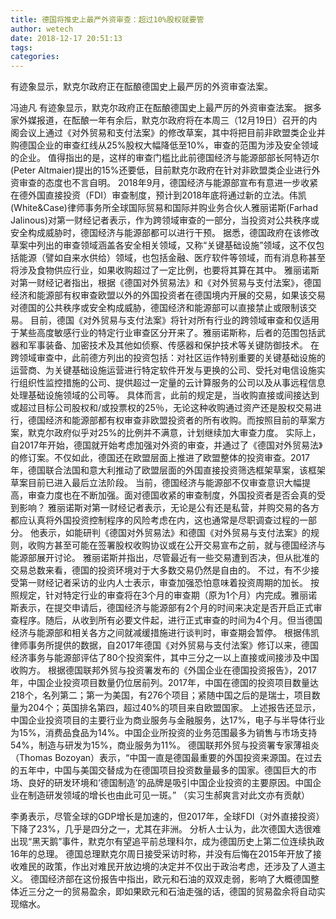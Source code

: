 ```yaml
---
title: 德国将推史上最严外资审查：超过10%股权就要管
author: wetech
date: 2018-12-17 20:51:13
tags: 
categories: 
---
```

有迹象显示，默克尔政府正在酝酿德国史上最严厉的外资审查法案。
<!-- more -->
冯迪凡
有迹象显示，默克尔政府正在酝酿德国史上最严厉的外资审查法案。
据多家外媒报道，在酝酿一年有余后，默克尔政府将在本周三（12月19日）召开的内阁会议上通过《对外贸易和支付法案》的修改草案，其中将把目前非欧盟类企业并购德国企业的审查红线从25%股权大幅降低至10%，审查的范围为涉及安全领域的企业。
值得指出的是，这样的审查门槛比此前德国经济与能源部部长阿特迈尔(Peter Altmaier)提出的15%还要低，目前默克尔政府在针对非欧盟类企业进行外资审查的态度也不言自明。
2018年9月，德国经济与能源部宣布有意进一步收紧在德外国直接投资（FDI）审查制度，预计到2018年底将通过新的立法。伟凯(White&Case)律师事务所全球国际贸易和国际并购业务合伙人雅丽诺斯(Farhad Jalinous)对第一财经记者表示，作为跨领域审查的一部分，当投资对公共秩序或安全构成威胁时，德国经济与能源部都可以进行干预。
据悉，德国政府在该修改草案中列出的审查领域涵盖各安全相关领域，又称“关键基础设施”领域，这不仅包括能源（譬如自来水供给）领域，也包括金融、医疗软件等领域，而有消息称甚至将涉及食物供应行业，如果收购超过了一定比例，也要将其算在其中。
雅丽诺斯对第一财经记者指出，根据《德国对外贸易法》和《对外贸易与支付法案》，德国经济和能源部有权审查欧盟以外的外国投资者在德国境内开展的交易，如果该交易对德国的公共秩序或安全构成威胁，德国经济和能源部可以直接禁止或限制该交易。
目前，德国《对外贸易与支付法案》将针对所有行业的跨领域审查和仅适用于某些高度敏感行业的特定行业审查区分开来了。雅丽诺斯称，后者的范围包括武器和军事装备、加密技术及其他如侦察、传感器和保护技术等关键防御技术。
在跨领域审查中，此前德方列出的投资包括：对社区运作特别重要的关键基础设施的运营商、为关键基础设施运营进行特定软件开发与更换的公司、受托对电信设施实行组织性监控措施的公司、提供超过一定量的云计算服务的公司以及从事远程信息处理基础设施领域的公司等。
具体而言，此前的规定是，当收购直接或间接达到或超过目标公司股权和/或投票权的25％，无论这种收购通过资产还是股权交易进行，德国经济和能源部都有权审查非欧盟投资者的所有收购。而按照目前的草案方案，默克尔政府似乎对25%的比例并不满意，计划继续加大审查力度。
实际上，自2017年开始，德国就开始考虑加强对外资的审查，并通过了《德国对外贸易法》的修订案。不仅如此，德国还在欧盟层面上推进了欧盟整体的投资审查。2017年，德国联合法国和意大利推动了欧盟层面的外国直接投资筛选框架草案，该框架草案目前已进入最后立法阶段。
当前，德国经济与能源部不仅审查意识大幅提高，审查力度也在不断加强。面对德国收紧的审查制度，外国投资者是否会真的受到影响？
雅丽诺斯对第一财经记者表示，无论是公有还是私营，并购交易的各方都应认真将外国投资控制程序的风险考虑在内，这也通常是尽职调查过程的一部分。
他表示，如能研判《德国对外贸易法》和德国《对外贸易与支付法案》的规则，收购方甚至可能在签署股权收购协议或在公开交易宣布之前，就与德国经济与能源部展开讨论。
雅丽诺斯并指出，尽管最近有一些交易遭到否决，但从批准的交易总数来看，德国的投资环境对于大多数交易仍然是自由的。
不过，有不少接受第一财经记者采访的业内人士表示，审查加强恐怕意味着投资周期的加长。
按照规定，针对特定行业的审查将在3个月的审查期（原为1个月）内完成。雅丽诺斯表示，在提交申请后，德国经济与能源部有2个月的时间来决定是否开启正式审查程序。随后，从收到所有必要文件起，进行正式审查的时间为4个月。但当德国经济与能源部和相关各方之间就减缓措施进行谈判时，审查期会暂停。
根据伟凯律师事务所提供的数据，自2017年德国《对外贸易与支付法案》修订以来，德国经济事务与能源部评估了80个投资案件，其中三分之一以上直接或间接涉及中国收购方。
根据德国联邦外贸与投资署发布的《外国企业在德国投资报告》，2017年，中国企业投资项目数量仍位居前列。2017年，中国在德国的投资项目数量达218个，名列第二；第一为美国，有276个项目；紧随中国之后的是瑞士，项目数量为204个；英国排名第四，超过40%的项目来自欧盟国家。
上述报告还显示，中国企业投资项目的主要行业为商业服务与金融服务，达17%，电子与半导体行业为15%，消费品食品为14%。中国企业所投资的业务范围最多为销售与市场支持54%，制造与研发为15%，商业服务为11%。
德国联邦外贸与投资署专家薄祖炎（Thomas Bozoyan）表示，“中国一直是德国最重要的外国投资来源国。在过去的五年中，中国与美国交替成为在德国项目投资数量最多的国家。德国巨大的市场、良好的研发环境和‘德国制造’的品牌是吸引中国企业投资的主要原因。中国企业在制造研发领域的增长也由此可见一斑。”
（实习生郝爽言对此文亦有贡献）
 
 
李勇表示，尽管全球的GDP增长是加速的，但2017年，全球FDI（对外直接投资）下降了23%，几乎是四分之一，尤其在非洲。
分析人士认为，此次德国大选很难出现“黑天鹅”事件，默克尔有望追平前总理科尔，成为德国历史上第二位连续执政16年的总理。
德国总理默克尔周日接受采访时称，并没有后悔在2015年开放了接收难民的政策，作出对难民开放边境的决定并不仅出于政治考虑，还涉及了人道主义。
德国经济部在这份报告中指出，欧元和石油的双双走弱，影响了大概德国整体近三分之一的贸易盈余，即如果欧元和石油走强的话，德国的贸易盈余将自动实现缩水。
